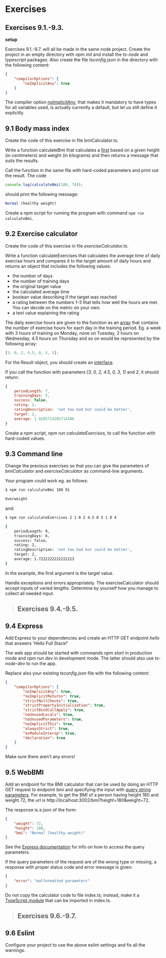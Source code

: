 # Exercises

## Exercises 9.1.-9.3.

**setup**

Exercises 9.1.-9.7. will all be made in the same node project. Create the project in an empty directory with _npm init_ and install the _ts-node_ and _typescript_ packages. Also create the file _tsconfig.json_ in the directory with the following content:

```json
{
    "compilerOptions": {
        "noImplicitAny": true
    }
}
```

The compiler option [noImplicitAny](https://www.typescriptlang.org/tsconfig#noImplicitAny), that makes it mandatory to have types for all variables used, is actually currently a default, but let us still define it explicitly.

## 9.1 Body mass index

Create the code of this exercise in file bmiCalculator.ts.

Write a function calculateBmi that calculates a [first](https://en.wikipedia.org/wiki/Body_mass_index) based on a given height (in centimeters) and weight (in kilograms) and then returns a message that suits the results.

Call the function in the same file with hard-coded parameters and print out the result. The code

```js
console.log(calculateBmi(180, 74));
```

should print the following message:

```js
Normal (healthy weight)
```

Create a npm script for running the program with command `npm run calculateBmi`.

## 9.2 Exercise calculator

Create the code of this exercise in file _exerciseCalculator.ts_.

Write a function calculateExercises that calculates the average time of daily exercise hours and compares it to the target amount of daily hours and returns an object that includes the following values:

-   the number of days
-   the number of training days
-   the original target value
-   the calculated average time
-   boolean value describing if the target was reached
-   a rating between the numbers 1-3 that tells how well the hours are met. You can decide on the metric on your own.
-   a text value explaining the rating

The daily exercise hours are given to the function as an [array](https://www.typescriptlang.org/docs/handbook/basic-types.html#array) that contains the number of exercise hours for each day in the training period. Eg. a week with 3 hours of training on Monday, none on Tuesday, 2 hours on Wednesday, 4.5 hours on Thursday and so on would be represented by the following array:

```js
[3, 0, 2, 4.5, 0, 3, 1];
```

For the Result object, you should create an [interface](https://www.typescriptlang.org/docs/handbook/interfaces.html).

If you call the function with parameters _[3, 0, 2, 4.5, 0, 3, 1]_ and _2_, it should return:

```js
{
    periodLength: 7,
    trainingDays: 5,
    success: false,
    rating: 2,
    ratingDescription: 'not too bad but could be better',
    target: 2,
    average: 1.9285714285714286
}
```

Create a npm script, _npm run calculateExercises_, to call the function with hard-coded values.

## 9.3 Command line

Change the previous exercises so that you can give the parameters of _bmiCalculator_ and _exerciseCalculator_ as command-line arguments.

Your program could work eg. as follows:

```bash
$ npm run calculateBmi 180 91

Overweight
```

and:

```bash
$ npm run calculateExercises 2 1 0 2 4.5 0 3 1 0 4

{
    periodLength: 9,
    trainingDays: 6,
    success: false,
    rating: 2,
    ratingDescription: 'not too bad but could be better',
    target: 2,
    average: 1.7222222222222223
}
```

In the example, the first argument is the target value.

Handle exceptions and errors appropriately. The exerciseCalculator should accept inputs of varied lengths. Determine by yourself how you manage to collect all needed input.

> ## Exercises 9.4.-9.5.

## 9.4 Express

Add Express to your dependencies and create an HTTP GET endpoint _hello_ that answers 'Hello Full Stack!'

The web app should be started with commands _npm start_ in production mode and _npm run dev_ in development mode. The latter should also use _ts-node-dev_ to run the app.

Replace also your existing _tsconfig.json_ file with the following content:

```json
{
    "compilerOptions": {
        "noImplicitAny": true,
        "noImplicitReturns": true,
        "strictNullChecks": true,
        "strictPropertyInitialization": true,
        "strictBindCallApply": true,
        "noUnusedLocals": true,
        "noUnusedParameters": true,
        "noImplicitThis": true,
        "alwaysStrict": true,
        "esModuleInterop": true,
        "declaration": true
    }
}
```

Make sure there aren't any errors!

## 9.5 WebBMI

Add an endpoint for the BMI calculator that can be used by doing an HTTP GET request to endpoint bmi and specifying the input with [query string parameters](https://en.wikipedia.org/wiki/Query_string). For example, to get the BMI of a person having height 180 and weight 72, the url is http://localhost:3002/bmi?height=180&weight=72.

The response is a json of the form:

```json
{
    "weight": 72,
    "height": 180,
    "bmi": "Normal (healthy weight)"
}
```

See the [Express documentation](https://expressjs.com/en/5x/api.html#req.query) for info on how to access the query parameters.

If the query parameters of the request are of the wrong type or missing, a response with proper status code and error message is given:

```json
{
    "error": "malformatted parameters"
}
```

Do not copy the calculator code to file index.ts; instead, make it a [TypeScript module](https://www.typescriptlang.org/docs/handbook/modules.html) that can be imported in index.ts.

> ## Exercises 9.6.-9.7.

## 9.6 Eslint

Configure your project to use the above eslint settings and fix all the warnings.

